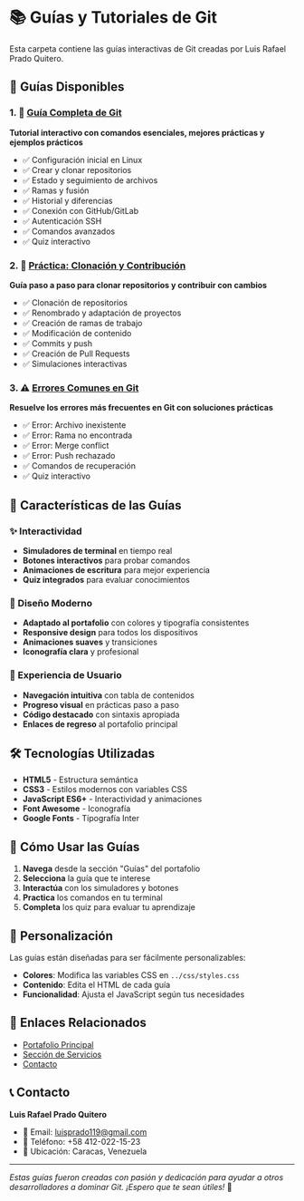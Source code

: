 # 📚 Guías y Tutoriales de Git

Esta carpeta contiene las guías interactivas de Git creadas por Luis Rafael Prado Quitero.

## 📖 Guías Disponibles

### 1. 🔧 [Guía Completa de Git](git-completo.html)
**Tutorial interactivo con comandos esenciales, mejores prácticas y ejemplos prácticos**

- ✅ Configuración inicial en Linux
- ✅ Crear y clonar repositorios
- ✅ Estado y seguimiento de archivos
- ✅ Ramas y fusión
- ✅ Historial y diferencias
- ✅ Conexión con GitHub/GitLab
- ✅ Autenticación SSH
- ✅ Comandos avanzados
- ✅ Quiz interactivo

### 2. 🔄 [Práctica: Clonación y Contribución](git-practica.html)
**Guía paso a paso para clonar repositorios y contribuir con cambios**

- ✅ Clonación de repositorios
- ✅ Renombrado y adaptación de proyectos
- ✅ Creación de ramas de trabajo
- ✅ Modificación de contenido
- ✅ Commits y push
- ✅ Creación de Pull Requests
- ✅ Simulaciones interactivas

### 3. ⚠️ [Errores Comunes en Git](git-errores.html)
**Resuelve los errores más frecuentes en Git con soluciones prácticas**

- ✅ Error: Archivo inexistente
- ✅ Error: Rama no encontrada
- ✅ Error: Merge conflict
- ✅ Error: Push rechazado
- ✅ Comandos de recuperación
- ✅ Quiz interactivo

## 🎯 Características de las Guías

### ✨ Interactividad
- **Simuladores de terminal** en tiempo real
- **Botones interactivos** para probar comandos
- **Animaciones de escritura** para mejor experiencia
- **Quiz integrados** para evaluar conocimientos

### 🎨 Diseño Moderno
- **Adaptado al portafolio** con colores y tipografía consistentes
- **Responsive design** para todos los dispositivos
- **Animaciones suaves** y transiciones
- **Iconografía clara** y profesional

### 📱 Experiencia de Usuario
- **Navegación intuitiva** con tabla de contenidos
- **Progreso visual** en prácticas paso a paso
- **Código destacado** con sintaxis apropiada
- **Enlaces de regreso** al portafolio principal

## 🛠️ Tecnologías Utilizadas

- **HTML5** - Estructura semántica
- **CSS3** - Estilos modernos con variables CSS
- **JavaScript ES6+** - Interactividad y animaciones
- **Font Awesome** - Iconografía
- **Google Fonts** - Tipografía Inter

## 🚀 Cómo Usar las Guías

1. **Navega** desde la sección "Guías" del portafolio
2. **Selecciona** la guía que te interese
3. **Interactúa** con los simuladores y botones
4. **Practica** los comandos en tu terminal
5. **Completa** los quiz para evaluar tu aprendizaje

## 📝 Personalización

Las guías están diseñadas para ser fácilmente personalizables:

- **Colores**: Modifica las variables CSS en `../css/styles.css`
- **Contenido**: Edita el HTML de cada guía
- **Funcionalidad**: Ajusta el JavaScript según tus necesidades

## 🔗 Enlaces Relacionados

- [Portafolio Principal](../index.html)
- [Sección de Servicios](../index.html#servicios)
- [Contacto](../index.html#contacto)

## 📞 Contacto

**Luis Rafael Prado Quitero**
- 📧 Email: luisprado119@gmail.com
- 📱 Teléfono: +58 412-022-15-23
- 📍 Ubicación: Caracas, Venezuela

---

*Estas guías fueron creadas con pasión y dedicación para ayudar a otros desarrolladores a dominar Git. ¡Espero que te sean útiles!* 🚀
